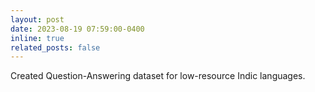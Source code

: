 ```yaml
---
layout: post
date: 2023-08-19 07:59:00-0400
inline: true
related_posts: false
---
```


Created Question-Answering dataset for low-resource Indic languages.